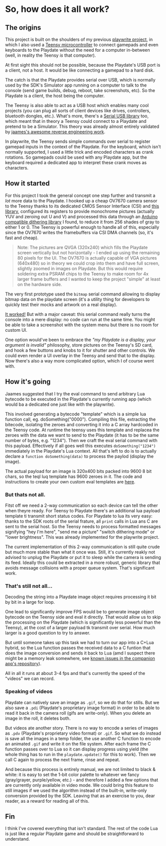 # So, how does it all work?

## The origins

This project is built on the shoulders of my previous [playwrite project](https://github.com/t0mg/playwrite), in which I also used a [Teensy microcontroller](https://www.pjrc.com/store/teensy41.html) to connect gamepads and even keyboards to the Playdate without the need for a computer in-between (well, in reality the Teensy _is_ that computer).

At first sight this should not be possible, because the Playdate's USB port is a client, not a host. It would be like connecting a gamepad to a hard disk.

The catch is that the Playdate provides serial over USB, which is normally used by the SDK's Simulator app running on a computer to talk to the console (send game builds, debug, reboot, take screenshots, etc). So the Playdate is a client, the host being the computer.

The Teensy is also able to act as a USB host which enables many cool projects (you can plug all sorts of client devices like drives, controllers, bluetooth dongles, etc.). What's more, there's a [Serial USB library](https://github.com/PaulStoffregen/USBHost_t36) too, which meant that in theory a Teensy could connect to a Playdate and pretend to be a Simulator. This theory was already almost entirely validated by [jaames's awesome reverse engineering work](https://github.com/jaames/playdate-reverse-engineering).

In playwrite, the Teensy sends simple commands over serial to register gamepad inputs in the context of the Playdate. For the keyboard, which isn't normally supported, I used a little trick and encoded characters as crank rotations. So gamepads could be used with any Playdate app, but the keyboard required a dedicated app to interpret these crank moves as characters.

## How it started

For this project I took the general concept one step further and transmit a _lot_ more data to the Playdate. I hooked up a cheap OV7670 camera sensor to the Teensy thanks to its dedicated CMOS Sensor Interface (CSI) and [this library](https://github.com/mjborgerson/OV7670), configured its registers to provide monochrome pictures (actually YUV and zeroing out U and V) and processed this data through an [Arduino compatible dithering library](https://github.com/deeptronix/dithering_halftoning) I found, to reduce it from 256 shades of gray to either 1 or 0. The Teensy is powerful enough to handle all of this, especially since the OV7670 writes the framebuffers via CSI DMA channels (so, it's fast and cheap).

> Note: The pictures are QVGA (320x240) which fills the Playdate screen vertically but not horizontally - I ended up using the remaining 80 pixels for the UI. The OV7670 is actually capable of VGA pictures (640x480) so in theory we could crop into them and have full screen, slightly zoomed in images on Playdate. But this would require soldering extra PSRAM chips to the Teensy to make room for 4x larger frame buffers and I wanted to keep the project "simple" at least on the hardware side.

The very first prototype used the `bitmap` serial command allowing to display bitmap data on the playdate screen (it's a utility thing for developers to quickly test their mocks and artwork on a real display).

[It worked!](https://twitter.com/t0m_fr/status/1641205037136494592) But with a major caveat: this serial command really turns the console into a mere display: no code can run at the same time. You might be able to take a screenshot with the system menu but there is no room for custom UI. 

One option would've been to embrace the _"my Playdate is a display, your argument is invalid"_ philosophy, store pictures on the Teensy's SD card, and hook a few buttons and knobs to it for shutter and other controls. We could even render a UI overlay in the Teensy and send that to the display. Now there's also a way more complicated option, which I of course went with.

## How it's going

Jaames suggested that I try the eval command to send arbitrary Lua bytecode to be executed in the Playdate's currently running app (which would ba a dedicated one just like with the playwrite).

This involved generating a bytecode "template" which is a simple lua function call, eg. doSomething("0000"). Compiling this file, extracting the bitecode, isolating the zeroes and converting it into a C array hardcoded in the Teensy code. At runtime the teensy uses this template and replacea the zeroes with the data we want to send to the Playdate (it has to be the same number of bytes, e.g. "1234"). Then we craft the eval serial command with this payload. Effectively if all goes well this executes `doSomething("1234")` immediately in the Playdate's Lua context. All that's left to do is to actually declare a `function doSomething(data)` to process the paylod (display the image).

The actual payload for an image is 320x400 bits packed into 9600 8 bit chars, so the teql luq template has 9600 zeroes in it. The code and instructions to create your own custom eval templates are [here](lua/README.md).

### But thats not all.

Fitst off we need a 2-way communication so each device can tell the other when theyre ready. For Teensy to Playdate there's an additional lua payload template ti transmit short status codes. For Playdate to lua its very easy: thanks to the SDK roots of the serial frature, all `print` calls in Lua ans C are sent to the serial host. So the Teensy needs to process formatted messages signifying "hey I'm here", "send me a picture" "switch dithering mode" or "lower brightness". This was already implemented for the playwrite project.

The current implementation of this 2-way communication is still quite crude but much more stable than what it once was. Still, it's currently reakly not advised to unplug the Playdate or put it to sleep while the camera is sending its feed. Ideally this could be extracted in a more robust, generic library that avoids message collisions with a proper queue system. That's significant work.

### That's still not all...

Decoding the string into a Playdate image object requires processing it bit by bit in a large for loop.

One lead to significantly improve FPS would be to generate image object bytecode on the Teensy side and eval it directly. That would allow us to skip the processing on the Playdate (which is significantly less powerful than the Teensy), at the cost of a larger payload tk transmit over serial. How much larger is a good question to try to answer.

But until someone takes up this task we had to turn our app into a C+Lua hybrid, so the Lua function passes the received data to a C funtion that does the image conversion and sends it back to Lua (amd I suspect there might be a memory leak somewhere, see [known issues in the companion app's repository](https://github.com/t0mg/pd-camera-app/README.md#known-issues)).

All in all it runs at about 3-4 fps and that's currently the speed of the "videos" we can record.

### Speaking of videos

Playdate can natively save an image as `.gif`, so we do that for stills. But we also save a `.pdi` (Playdate's proprietary image format) in order to be able to read it back in the camera roll (gifs are write-only). When you delete an image in the roll, it deletes both.

But videos ate another story. There is no way to encode a series of images as `.pdv` (Playdate's proprietary video format) or `.gif`. So what we do instead is save all the images in a temp folder, the use another C function to encode an animated `.gif` and write it on the file system. After each frame the C function passes over to Lua so it can display progress using yield (the whole thing has to run in the `playdate.update()` for this to work). Then we call C again to process the next frame, rinse and repeat.

And because this process is entirely manual, we are not limited to black & white: it is easy to set the 1-bit color palette to whatever we fancy (gray/grayer, purple/yellow, etc.) - and therefore I added a few options that are currently only available in video mode. We could bring this feature to still images if we used the algorithm instead of the built-in, write-only conversion provided by the SDK. Leaving that as an exercise to you, dear reader, as a reward for reading all of this.

## Fin

I think I've covered everything that isn't standard. The rest of the code Lua is just like a regular Playdate game and should be straightforward to understand.

